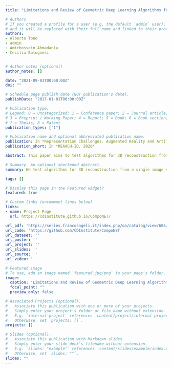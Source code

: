 ```yaml
---
title: "Limitations and Review of Geometric Deep Learning Algorithms for Monocular 3D Reconstruction in Architecture"

# Authors
# If you created a profile for a user (e.g. the default `admin` user), write the username (folder name) here 
# and it will be replaced with their full name and linked to their profile.
authors:
- Alberto Tono
- admin
- Amirhossein Ahmadania
- Cecilia Bolognesi


# Author notes (optional)
author_notes: []

date: "2021-09-03T00:00:00Z"
doi: ""

# Schedule page publish date (NOT publication's date).
publishDate: "2017-01-01T00:00:00Z"

# Publication type.
# Legend: 0 = Uncategorized; 1 = Conference paper; 2 = Journal article;
# 3 = Preprint / Working Paper; 4 = Report; 5 = Book; 6 = Book section;
# 7 = Thesis; 8 = Patent
publication_types: ["1"]

# Publication name and optional abbreviated publication name.
publication: In *Representation Challenges. Augmented Reality and Artificial Intelligence in Cultural Heritage and Innovative Design Domain, 2020*
publication_short: In *REAACH-ID, 2020*

abstract: This paper aims to test algorithms for 3D reconstruction from a single image specifically for building envelopes. This research shows the current limitations of these approaches when applied to classes outside of the initial distribution. We tested solutions with differentiable rendering, implicit functions, and other end–to–end geometric deep learning approaches. We recognize the importance of gener-ating a 3D reconstruction from a single image for many different industries, not only for Architecture, Engineering, and Construction (AEC) industry but also for robotics, autonomous driving, gaming, virtual and augmented reality, drone delivery, 3D authoring, improving 2D recognition and many others. Henceforth, engineers and computer scientists could benefit, not only from having the 3D representations but also from the Building Information Model (BIM) at their disposal. With further development of these algorithms it could be possible to access specific properties such as thermal, physical, maintenance, cost, and other parameters embedded in the class. 

# Summary. An optional shortened abstract.
summary: We test algorithms for 3D reconstruction from a single image specifically for building envelopes. This research shows the current limitations of these approaches when applied to classes outside of the initial distribution. We tested solutions with differentiable rendering, implicit functions, and other end–to–end geometric deep learning approaches. We recognize the importance of gener-ating a 3D reconstruction from a single image for many different industries, not only for Architecture, Engineering, and Construction (AEC) industry but also for robotics, autonomous driving, gaming, virtual and augmented reality, drone delivery, 3D authoring, improving 2D recognition and others.

tags: []

# Display this page in the Featured widget?
featured: true

# Custom links (uncomment lines below)
links:
- name: Project Page
  url: https://cdinstitute.github.io/CompoNET/

url_pdf: 'https://series.francoangeli.it/index.php/oa/catalog/view/686/540/4054'
url_code: 'https://github.com/CDInstitute/CompoNET'
url_dataset: ''
url_poster: ''
url_project: ''
url_slides: ''
url_source: ''
url_video: ''

# Featured image
# To use, add an image named `featured.jpg/png` to your page's folder. 
image:
  caption: 'Limitations and Review of Geometric Deep Learning Algorithms for Monocular 3D Reconstruction in Architecture'
  focal_point: ""
  preview_only: false

# Associated Projects (optional).
#   Associate this publication with one or more of your projects.
#   Simply enter your project's folder or file name without extension.
#   E.g. `internal-project` references `content/project/internal-project/index.md`.
#   Otherwise, set `projects: []`.
projects: []

# Slides (optional).
#   Associate this publication with Markdown slides.
#   Simply enter your slide deck's filename without extension.
#   E.g. `slides: "example"` references `content/slides/example/index.md`.
#   Otherwise, set `slides: ""`.
slides: ""
---
```


<!-- {{% callout note %}}
Click the *Cite* button above to demo the feature to enable visitors to import publication metadata into their reference management software.
{{% /callout %}}

{{% callout note %}}
Create your slides in Markdown - click the *Slides* button to check out the example.
{{% /callout %}} -->

<!-- Supplementary notes can be added here, including [code, math, and images](https://wowchemy.com/docs/writing-markdown-latex/). -->
